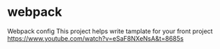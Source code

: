 # webpack
Webpack config
This project helps write tamplate for your front project
https://www.youtube.com/watch?v=eSaF8NXeNsA&t=8685s
